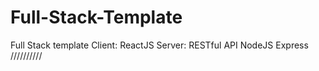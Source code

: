 # Full-Stack-Template
Full Stack template 
Client:
ReactJS
Server: 
RESTful API
NodeJS
Express
//////////
